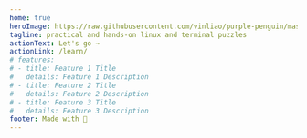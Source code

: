 ```yaml
---
home: true
heroImage: https://raw.githubusercontent.com/vinliao/purple-penguin/master/src/img/purple.jpeg 
tagline: practical and hands-on linux and terminal puzzles
actionText: Let's go →
actionLink: /learn/
# features:
# - title: Feature 1 Title
#   details: Feature 1 Description
# - title: Feature 2 Title
#   details: Feature 2 Description
# - title: Feature 3 Title
#   details: Feature 3 Description
footer: Made with 💜
---
```

